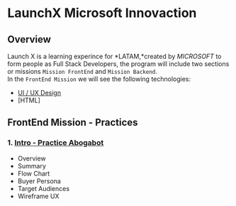 # LaunchX Microsoft Innovaction

## Overview

Launch X is a learning experince for *LATAM,*created by *MICROSOFT* to form people as Full Stack Developers, the program will include two sections or missions `Mission FrontEnd` and `Mission Backend`.  
In the `FrontEnd Mission` we will see the following technologies:

- [UI / UX Design](./01.Intro/)
- [HTML]

## FrontEnd Mission - Practices

### 1. [Intro - Practice Abogabot](./01.Intro)

- Overview
- Summary
- Flow Chart
- Buyer Persona
- Target Audiences
- Wireframe UX
